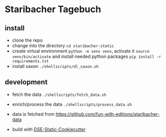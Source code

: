 # Staribacher Tagebuch

## install

* clone the repo
* change into the directory `cd staribacher-static`
* create virtual environment `python -m venv venv`, activate it `source venv/bin/activate` and install needed python packages `pip install -r requirements.txt`
* install saxon `./shellscripts/dl_saxon.sh`


## development

* fetch the data `./shellscripts/fetch_data.sh`
* enrich/process the data `./shellscripts/process_data.sh`

* data is fetched from https://github.com/fun-with-editions/staribacher-data
* build with [DSE-Static-Cookiecutter](https://github.com/acdh-oeaw/dse-static-cookiecutter)
